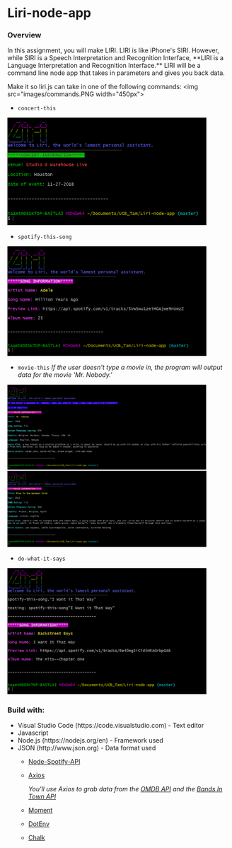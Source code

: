 # Liri-node-app
<h3>Overview</h3> 
In this assignment, you will make LIRI. LIRI is like iPhone's SIRI. However, while SIRI is a Speech Interpretation and Recognition Interface, **LIRI is a Language Interpretation and Recognition Interface.** LIRI will be a command line node app that takes in parameters and gives you back data.
<br>

Make it so liri.js can take in one of the following commands:
<img src="images/commands.PNG width="450px">

   * `concert-this`
   <img src="images/concert-this.PNG" width="450px">

   * `spotify-this-song`
   <img src="images/spotify-this-song.PNG" width="450px">
  
   * `movie-this`
   *If the user doesn't type a movie in, the program will output data for the movie 'Mr. Nobody.'*
   <img src="images/mrnobody.PNG" width="450px">
   <br>
   <img src="images/movie-this.PNG" width="450px">

   * `do-what-it-says`
   <img src="images/do-what-it-says.PNG" width="450px">





<h3>Build with:</h3>
<ul>
<li>Visual Studio Code (https://code.visualstudio.com) - Text editor
<li>Javascript
<li>Node.js (https://nodejs.org/en) - Framework used
<li>JSON (http://www.json.org) - Data format used
 
   * [Node-Spotify-API](https://www.npmjs.com/package/node-spotify-api)

   * [Axios](https://www.npmjs.com/package/axios)

        *You'll use Axios to grab data from the [OMDB API](http://www.omdbapi.com) and the [Bands In Town API](http://www.artists.bandsintown.com/bandsintown-api)*

   * [Moment](https://www.npmjs.com/package/moment)

   * [DotEnv](https://www.npmjs.com/package/dotenv)
   * [Chalk](https://www.npmjs.com/package/chalk)
   
   
      
